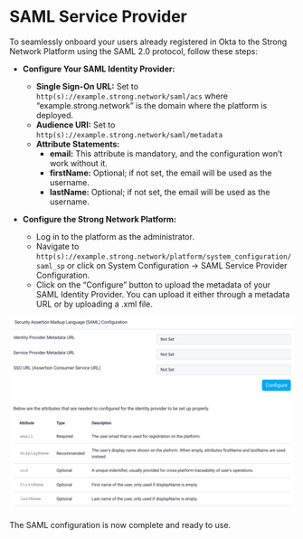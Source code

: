 # SAML Service Provider
To seamlessly onboard your users already registered in Okta to the Strong Network Platform using the SAML 2.0 protocol, follow these steps:

- **Configure Your SAML Identity Provider:**
   - **Single Sign-On URL:** Set to `http(s)://example.strong.network/saml/acs` where “example.strong.network” is the domain where the platform is deployed.
   - **Audience URI:** Set to `http(s)://example.strong.network/saml/metadata`
   - **Attribute Statements:**
     - **email:** This attribute is mandatory, and the configuration won’t work without it.
     - **firstName:** Optional; if not set, the email will be used as the username.
     - **lastName:** Optional; if not set, the email will be used as the username.

-  **Configure the Strong Network Platform:**
   - Log in to the platform as the administrator.
   - Navigate to `http(s)://example.strong.network/platform/system_configuration/saml_sp` or click on System Configuration -> SAML Service Provider Configuration.
   - Click on the “Configure” button to upload the metadata of your SAML Identity Provider. You can upload it either through a metadata URL or by uploading a .xml file.


![SAML](../assets/images/saml.png)

The SAML configuration is now complete and ready to use.
